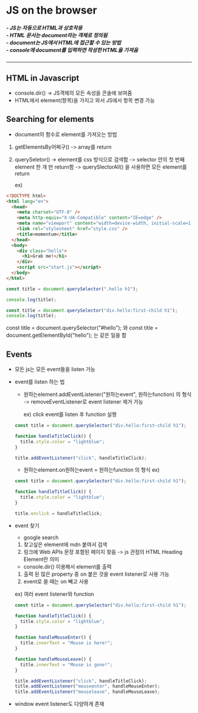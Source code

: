 # JS on the browser

##### - JS는 자동으로 HTML과 상호작용 <br/> - HTML 문서는 document라는 객체로 정의됨 <br/> - document는 JS에서 HTML에 접근할 수 있는 방법 <br/> - console에 document를 입력하면 작성한 HTML을 가져옴

---

## HTML in Javascript

- console.dir() -> JS객체의 모든 속성을 콘솔에 보여줌
- HTML에서 element(항목)을 가지고 와서 JS에서 항목 변경 가능

## Searching for elements

- document의 함수로 element를 가져오는 방법

1. getElementsBy어쩌구()
   -> array를 return
2. querySeletor()
   -> element를 css 방식으로 검색함
   -> selector 안의 첫 번째 element 한 개 만 return함
   -> querySlectorAll() 을 사용하면 모든 element를 return

   ex)

```html
<!DOCTYPE html>
<html lang="en">
  <head>
    <meta charset="UTF-8" />
    <meta http-equiv="X-UA-Compatible" content="IE=edge" />
    <meta name="viewport" content="width=device-width, initial-scale=1.0" />
    <link rel="stylesheet" href="style.css" />
    <title>momentum</title>
  </head>
  <body>
    <div class="hello">
      <h1>Grab me!</h1>
    </div>
    <script src="start.js"></script>
  </body>
</html>
```

```javascript
const title = document.querySelector(".hello h1");

console.log(title);
```

```javascript
const title = document.querySelector("div.hello:first-child h1");
console.log(title);
```

const title = document.querySelector("#hello");
와
const title = document.getElementById("hello"); 는 같은 일을 함

## Events

- 모든 js는 모든 event들을 listen 가능
- event를 listen 하는 법

  - 원하는element.addEventListener("원하는event", 원하는function) 의 형식
    -> removeEventListener로 event listener 제거 가능

    ex) click event를 listen 후 function 실행

  ```javascript
  const title = document.querySelector("div.hello:first-child h1");

  function handleTitleClick() {
    title.style.color = "lightblue";
  }

  title.addEventListener("click", handleTitleClick);
  ```

  - 원하는element.on원하는event = 원하는function 의 형식
    ex)

  ```javascript
  const title = document.querySelector("div.hello:first-child h1");

  function handleTitleClick() {
    title.style.color = "lightblue";
  }

  title.onclick = handleTitleClick;
  ```

- event 찾기

  - google search

  1. 찾고싶은 element에 mdn 붙여서 검색
  2. 링크에 Web APIs 문장 포함된 페이지 찾음
     -> js 관점의 HTML Heading Element란 의미

  - console.dir() 이용해서 element를 출력

  1. 출력 된 많은 property 중 on 붙은 것을 event listener로 사용 가능
  2. event로 쓸 때는 on 빼고 사용

  ex) 여러 event listener와 function

  ```javascript
  const title = document.querySelector("div.hello:first-child h1");

  function handleTitleClick() {
    title.style.color = "lightblue";
  }

  function handleMouseEnter() {
    title.innerText = "Mouse is here!";
  }

  function handleMouseLeave() {
    title.innerText = "Mouse is gone!";
  }

  title.addEventListener("click", handleTitleClick);
  title.addEventListener("mouseenter", handleMouseEnter);
  title.addEventListener("mouseleave", handleMouseLeave);
  ```

- window event listener도 다양하게 존재
